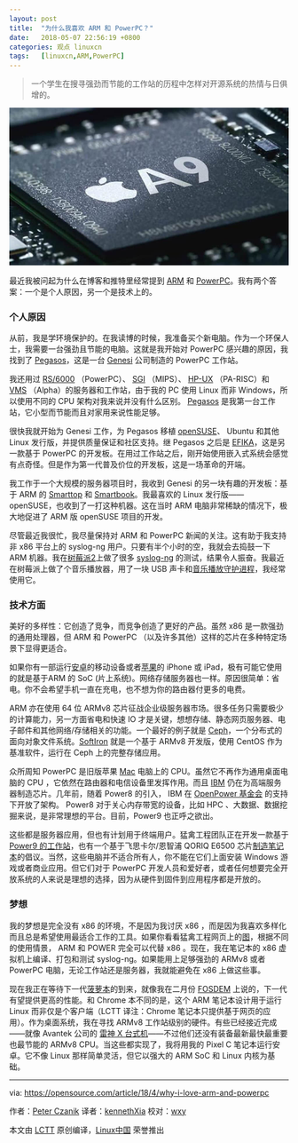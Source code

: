```yaml
---
layout: post
title:	"为什么我喜欢 ARM 和 PowerPC？"
date:	2018-05-07 22:56:19 +0800 
categories:	观点 linuxcn 
tags:	[linuxcn,ARM,PowerPC]
---
```




> 
> 一个学生在搜寻强劲而节能的工作站的历程中怎样对开源系统的热情与日俱增的。
> 
> 
> 


![](/Asserts/Images/album/201805/07/225612x088kg5dr5du15rd.jpg)


最近我被问起为什么在博客和推特里经常提到 [ARM](https://en.wikipedia.org/wiki/ARM_architecture) 和 [PowerPC](https://en.wikipedia.org/wiki/PowerPC)。我有两个答案：一个是个人原因，另一个是技术上的。


### 个人原因


从前，我是学环境保护的。在我读博的时候，我准备买个新电脑。作为一个环保人士，我需要一台强劲且节能的电脑。这就是我开始对 PowerPC 感兴趣的原因，我找到了 [Pegasos](https://genesi.company/products/opendesktop)，这是一台 [Genesi](https://genesi.company/) 公司制造的 PowerPC 工作站。


我还用过 [RS/6000](https://en.wikipedia.org/wiki/RS/6000) （PowerPC）、 [SGI](https://en.wikipedia.org/wiki/Silicon_Graphics#Workstations) （MIPS）、 [HP-UX](https://en.wikipedia.org/wiki/HP-UX) （PA-RISC）和 [VMS](https://en.wikipedia.org/wiki/OpenVMS#Port_to_DEC_Alpha) （Alpha）的服务器和工作站，由于我的 PC 使用 Linux 而非 Windows，所以使用不同的 CPU 架构对我来说并没有什么区别。 [Pegasos](https://en.wikipedia.org/wiki/Pegasos) 是我第一台工作站，它小型而节能而且对家用来说性能足够。


很快我就开始为 Genesi 工作，为 Pegasos 移植 [openSUSE](https://www.opensuse.org/)、 Ubuntu 和其他 Linux 发行版，并提供质量保证和社区支持。继 Pegasos 之后是 [EFIKA](https://genesi.company/products/efika/5200b)，这是另一款基于 PowerPC 的开发板。在用过工作站之后，刚开始使用嵌入式系统会感觉有点奇怪。但是作为第一代普及价位的开发板，这是一场革命的开端。


我工作于一个大规模的服务器项目时，我收到 Genesi 的另一块有趣的开发板：基于 ARM 的 [Smarttop](https://genesi.company/products/efika) 和 [Smartbook](https://genesi.company/products/smartbook)。我最喜欢的 Linux 发行版——openSUSE，也收到了一打这种机器。这在当时 ARM 电脑非常稀缺的情况下，极大地促进了 ARM 版 openSUSE 项目的开发。


尽管最近我很忙，我尽量保持对 ARM 和 PowerPC 新闻的关注。这有助于我支持非 x86 平台上的 syslog-ng 用户。只要有半个小时的空，我就会去捣鼓一下 ARM 机器。我在[树莓派2](https://www.raspberrypi.org/products/raspberry-pi-2-model-b/)上做了很多 [syslog-ng](https://syslog-ng.com/open-source-log-management) 的测试，结果令人振奋。我最近在树莓派上做了个音乐播放器，用了一块 USB 声卡和[音乐播放守护进程](https://www.musicpd.org/)，我经常使用它。


### 技术方面


美好的多样性：它创造了竞争，而竞争创造了更好的产品。虽然 x86 是一款强劲的通用处理器，但 ARM 和 PowerPC （以及许多其他）这样的芯片在多种特定场景下显得更适合。


如果你有一部运行[安卓](https://www.android.com/)的移动设备或者[苹果](http://www.apple.com/)的 iPhone 或 iPad，极有可能它使用的就是基于ARM 的 SoC (片上系统)。网络存储服务器也一样。原因很简单：省电。你不会希望手机一直在充电，也不想为你的路由器付更多的电费。


ARM 亦在使用 64 位 ARMv8 芯片征战企业级服务器市场。很多任务只需要极少的计算能力，另一方面省电和快速 IO 才是关键，想想存储、静态网页服务器、电子邮件和其他网络/存储相关的功能。一个最好的例子就是 [Ceph](http://ceph.com/)，一个分布式的面向对象文件系统。[SoftIron](http://softiron.co.uk/) 就是一个基于 ARMv8 开发版，使用 CentOS 作为基准软件，运行在 Ceph 上的完整存储应用。


众所周知 PowerPC 是旧版苹果 [Mac](https://en.wikipedia.org/wiki/Power_Macintosh) 电脑上的 CPU。虽然它不再作为通用桌面电脑的 CPU ，它依然在路由器和电信设备里发挥作用。而且 [IBM](https://www.ibm.com/us-en/) 仍在为高端服务器制造芯片。几年前，随着 Power8 的引入， IBM 在 [OpenPower 基金会](http://openpowerfoundation.org/) 的支持下开放了架构。 Power8 对于关心内存带宽的设备，比如 HPC 、大数据、数据挖掘来说，是非常理想的平台。目前，Power9 也正呼之欲出。


这些都是服务器应用，但也有计划用于终端用户。猛禽工程团队正在开发一款基于 [Power9 的工作站](https://www.raptorcs.com/TALOSII/)，也有一个基于飞思卡尔/恩智浦 QORIQ E6500 芯片[制造笔记本](http://www.powerpc-notebook.org/en/)的倡议。当然，这些电脑并不适合所有人，你不能在它们上面安装 Windows 游戏或者商业应用。但它们对于 PowerPC 开发人员和爱好者，或者任何想要完全开放系统的人来说是理想的选择，因为从硬件到固件到应用程序都是开放的。


### 梦想


我的梦想是完全没有 x86 的环境，不是因为我讨厌 x86 ，而是因为我喜欢多样化而且总是希望使用最适合工作的工具。如果你看看猛禽工程网页上的[图](https://secure.raptorengineering.com/TALOS/power_advantages.php)，根据不同的使用情景， ARM 和 POWER 完全可以代替 x86 。现在，我在笔记本的 x86 虚拟机上编译、打包和测试 syslog-ng。如果能用上足够强劲的 ARMv8 或者 PowerPC 电脑，无论工作站还是服务器，我就能避免在 x86 上做这些事。


现在我正在等待下一代[菠萝本](https://www.pine64.org/?page_id=3707)的到来，就像我在二月份 [FOSDEM](https://fosdem.org/2018/) 上说的，下一代有望提供更高的性能。和 Chrome 本不同的是，这个 ARM 笔记本设计用于运行 Linux 而非仅是个客户端（LCTT 译注：Chrome 笔记本只提供基于网页的应用）。作为桌面系统，我在寻找 ARMv8 工作站级别的硬件。有些已经接近完成——就像 Avantek 公司的 [雷神 X 台式机](https://www.avantek.co.uk/store/avantek-32-core-cavium-thunderx-arm-desktop.html)——不过他们还没有装备最新最快最重要也最节能的 ARMv8 CPU。当这些都实现了，我将用我的 Pixel C 笔记本运行安卓。它不像 Linux 那样简单灵活，但它以强大的 ARM SoC 和 Linux 内核为基础。




---


via: <https://opensource.com/article/18/4/why-i-love-arm-and-powerpc>


作者：[Peter Czanik](https://opensource.com/users/czanik) 译者：[kennethXia](https://github.com/kennethXia) 校对：[wxy](https://github.com/wxy)


本文由 [LCTT](https://github.com/LCTT/TranslateProject) 原创编译，[Linux中国](https://linux.cn/) 荣誉推出
